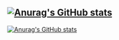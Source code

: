 [![Anurag's GitHub stats](https://github-readme-stats.vercel.app/api?username=immediately233)](https://github.com/anuraghazra/github-readme-stats)
---
[![Anurag's GitHub stats](https://github-readme-stats.vercel.app/api?username=immediately233)](https://github.com/anuraghazra/github-readme-stats)
<!--
**immediately233/immediately233** is a ✨ _special_ ✨ repository because its `README.md` (this file) appears on your GitHub profile.

Here are some ideas to get you started:

- 🔭 I’m currently working on ...
- 🌱 I’m currently learning ...
- 👯 I’m looking to collaborate on ...
- 🤔 I’m looking for help with ...
- 💬 Ask me about ...
- 📫 How to reach me: ...
- 😄 Pronouns: ...
- ⚡ Fun fact: ...
-->
